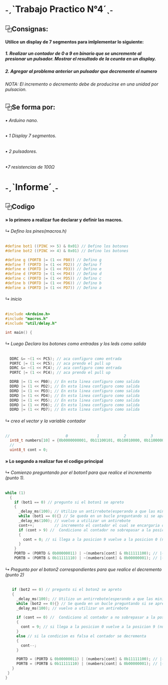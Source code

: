 # ˗ˏˋTrabajo Practico N°4´ˎ˗
## ⿻Consignas:
#### Utilice un display de 7 segmentos para imlplementar lo siguiente:
##### 1. Realizar un contador de 0 a 9 en binario que se uncremente al presionar un pulsador. Mostrar el resultado de la ceunta en un display.
##### 2. Agregar al problema anterior un pulsador que decremente el numero
###### NOTA: El incremento o decremento debe de producirse en una unidad por pulsacion.

## ⿻Se forma por:
###### • Arduino nano.

###### • 1 Display 7 segmentos.

###### • 2 pulsadores.

###### •7 resistencias de 100Ω

# ˗ˏˋInforme´ˎ˗
 
 ##  ⿻Codigo 
#### » lo primero a realizar fue declarar y definir las macros.
###### ↳ Defino los pines(macros.h)
```c
#define bot1 ((PINC >> 5) & 0x01) // Defino los botones
#define bot2 ((PINC >> 4) & 0x01) // Defino los botones

#define g (PORTB |= (1 << PB0)) // Defino g
#define f (PORTD |= (1 << PD2)) // Defino f
#define e (PORTD |= (1 << PD3)) // Defino e
#define d (PORTD |= (1 << PD4)) // Defino d
#define c (PORTD |= (1 << PD5)) // Defino c
#define b (PORTD |= (1 << PD6)) // Defino b
#define a (PORTD |= (1 << PD7)) // Defino a
```
###### ↳ inicio
```c
#include <Arduino.h>
#include "macros.h"
#include "util/delay.h"

int main() {
```
###### ↳ Luego Declaro los botones como entradas y los leds como salida
```c
  DDRC &= ~(1 << PC5); // aca configuro como entrada
  PORTC |= (1 << PC5); // aca prendo el pull up
  DDRC &= ~(1 << PC4); // aca configuro como entrada
  PORTC |= (1 << PC4); // aca prendo el pull up

  DDRB |= (1 << PB0); // En esta linea configuro como salida
  DDRD |= (1 << PD2); // En esta linea configuro como salida
  DDRD |= (1 << PD3); // En esta linea configuro como salida
  DDRD |= (1 << PD4); // En esta linea configuro como salida
  DDRD |= (1 << PD5); // En esta linea configuro como salida
  DDRD |= (1 << PD6); // En esta linea configuro como salida
  DDRD |= (1 << PD7); // En esta linea configuro como salida
```
###### ↳ creo el vector y la variable contador
```c
//                         0             1           2           3           4           5           6           7           8          9
  int8_t numbers[10] = {0b0000000001, 0b11100101, 0b10010000, 0b11000000, 0b01100100, 0b01001000, 0b00001000, 0b11100001, 0b0000000, 0b01100000};// Defino el vector
  //                                                                                                            fedcba g
  uint8_t cont = 0;
```
#### » Lo segundo a realizar fue el codigo principal
###### ↳ Comienzo preguntando por el boton1 para que realice el incremento (punto 1).
```c
while (1)
  {
    if (bot1 == 0) // pregunto si el boton1 se apreto
    {
      _delay_ms(100); // Utilizo un antirrebote(esperando a que las minimas vibraciones que ocacionan las chapitas del boton se detengan y ahi realmente evaluar el estado del boton)
      while (bot1 == 0){} // Se queda en un bucle preguntando si se apreto el boton1 
      _delay_ms(100); // vuelvo a utilizar un antirebote
      cont++;         // incremento el contador el cual se encargaria de ir incrementando los numeros
      if (cont > 9) //  Condiciono al contador no sobrepasar a la posicion 9 (num. 9)
      {
        cont = 0; // si llega a la posicion 9 vuelve a la posicion 0 (num. 0)
      }
    }
    PORTD = (PORTD & 0b00000011) | ~(numbers[cont] & 0b11111100); // |--> ENMASCARAMIENTO: El enmascaramiento sirve para utilizar distintos pines de distintos puertos(PORTD)
    PORTB = (PORTB & 0b11111110) | ~(numbers[cont] & 0b00000001); // |--> ENMASCARAMIENTO: El enmascaramiento sirve para utilizar distintos pines de distintos puertos(PORTB)
```
###### ↳ Pregunto por el boton2 correspondientes para que realice el decremento (punto 2)
 ```c
    if (bot2 == 0) // pregunto si el boton2 se apreto
    {
      _delay_ms(100); // Utilizo un antirrebote(esperando a que las minimas vibraciones que ocacionan las chapitas del boton se detengan y ahi realmente evaluar el estado del boton)
      while (bot2 == 0){} // Se queda en un bucle preguntando si se apreto el boton1 +++
      _delay_ms(100); // vuelvo a utilizar un antirebote
      
      if (cont == 0) //  Condiciono al contador a no sobrepasar a la posicion 0 (num. 0) y asi hacer que no se muestre, en el display, cualquier otro numero el cualno haya configuradop
      {
        cont = 9; // si llega a la posicion 0 vuelve a la posicion 9 (num. 9)
      }
      else // si la condicion es falsa el contador se decrementa
      {
        cont--;
      }

      PORTD = (PORTD & 0b00000011) | (numbers[cont] & 0b11111100); // |--> ENMASCARAMIENTO: El enmascaramiento sirve para utilizar distintos pines de distintos puertos(PORTD)
      PORTB = (PORTB & 0b11111110) | (numbers[cont] & 0b00000001); // |--> ENMASCARAMIENTO: El enmascaramiento sirve para utilizar distintos pines de distintos puertos(PORTB)
    }
  }
}
```


